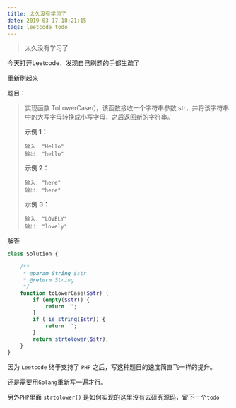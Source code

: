 ```yaml
---
title: 太久没有学习了
date: 2019-03-17 18:21:15
tags: leetcode todo
---
```


> 太久没有学习了

今天打开Leetcode，发现自己刷题的手都生疏了

重新刷起来



题目：



> 实现函数 ToLowerCase()，该函数接收一个字符串参数 str，并将该字符串中的大写字母转换成小写字母，之后返回新的字符串。
>
>  
>
> **示例 1：**
>
> ```
> 输入: "Hello"
> 输出: "hello"
> ```
>
> **示例 2：**
>
> ```
> 输入: "here"
> 输出: "here"
> ```
>
> **示例** **3：**
>
> ```
> 输入: "LOVELY"
> 输出: "lovely"
> ```

解答



```PHP
class Solution {

    /**
     * @param String $str
     * @return String
     */
    function toLowerCase($str) {
        if (empty($str)) {
            return '';
        }
        if (!is_string($str)) {
            return '';
        }
        return strtolower($str);
    }
}
```



因为 `Leetcode` 终于支持了 `PHP` 之后，写这种题目的速度简直飞一样的提升。

还是需要用`Golang`重新写一遍才行。



另外`PHP`里面 `strtolower()` 是如何实现的这里没有去研究源码，留下一个`todo`

